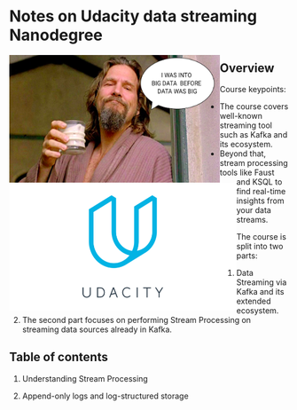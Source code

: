 # Notes on Udacity data streaming Nanodegree

<img src="https://github.com/makarovartyom/Data-streaming-ND/blob/master/assets/lebowski.png" width=380, height=230 align="left"/>

<img src="https://github.com/makarovartyom/Data-streaming-ND/blob/master/assets/logo_udacity.png" width=410, height=230 align="left"/>



## Overview

Course keypoints:

- The course covers well-known streaming tool such as Kafka and its ecosystem.
- Beyond that, stream processing tools like Faust and KSQL to find real-time insights from your data streams.

The course is split into two parts:

1. Data Streaming via Kafka and its extended ecosystem.
2. The second part focuses on performing Stream Processing on streaming data sources already in Kafka.


## Table of contents

1. Understanding Stream Processing

2. Append-only logs and log-structured storage
